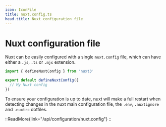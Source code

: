 ```yaml
---
icon: IconFile
title: nuxt.config.ts
head.title: Nuxt configuration file
---
```


# Nuxt configuration file

Nuxt can be easily configured with a single `nuxt.config` file, which can have either a `.js`, `.ts` or `.mjs` extension.

```ts
import { defineNuxtConfig } from 'nuxt3'

export default defineNuxtConfig({
  // My Nuxt config
})
```

To ensure your configuration is up to date, nuxt will make a full restart when detecting changes in the nuxt main configuration file, the `.env`, `.nuxtignore` and `.nuxtrc` dotfiles.

::ReadMore{link="/api/configuration/nuxt.config"}
::
